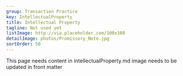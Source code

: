 ```yaml
---
group: Transaction Practice
key: IntellectualProperty
title: Intellectual Property
tagline: Not used yet
listImage: http://via.placeholder.com/100x100
detailImage: photos/Promissory_Note.jpg
sortOrder: 50
---
```

This page needs content in intellectualProperty.md
image needs to be updated in front matter